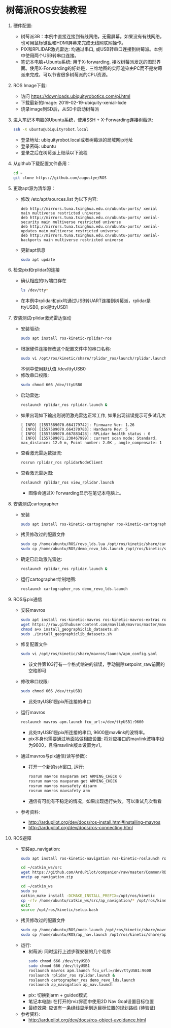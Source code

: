 树莓派ROS安装教程
================

1. 硬件配置:
    - 树莓派3B：本例中直接连接到有线网络，无需屏幕。如果没有有线网络，也可用鼠标键盘和HDMI屏幕来完成无线网联网操作。
    - PIX和RPLIDAR激光雷达: 均通过串口, 或USB转串口连接到树莓派。本例中使用两个USB转串口连接。
    - 笔记本电脑+Ubuntu系统: 用于X-forwarding, 接收树莓派发送的图形界面。使用X-Forwarding的好处是，三维地图的实际渲染由PC而不是树莓派来完成，可以节省很多树莓派的CPU资源。

2. ROS Image下载:
    - 访问 https://downloads.ubiquityrobotics.com/pi.html 
    - 下载最新的Image: 2019-02-19-ubiquity-xenial-lxde
    - 烧录image到SD后，从SD卡启动树莓派

3. 进入笔记本电脑的Ubuntu系统，使用SSH + X-Forwarding连接树莓派:
    ```Bash
    ssh -X ubuntu@ubiquityrobot.local 
    ```
    - 登录地址: ubiquityrobot.local或者树莓派的局域网ip地址
    - 登录密码: ubuntu
    - 登录之后在树莓派上继续以下流程

4. 从github下载配置文件备用：
    ```Bash
    cd ~
    git clone https://github.com/augustye/ROS
    ```

5. 更改apt源为清华源：
    - 修改 /etc/apt/sources.list 为以下内容:
        ```
        deb http://mirrors.tuna.tsinghua.edu.cn/ubuntu-ports/ xenial main multiverse restricted universe
        deb http://mirrors.tuna.tsinghua.edu.cn/ubuntu-ports/ xenial-security main multiverse restricted universe
        deb http://mirrors.tuna.tsinghua.edu.cn/ubuntu-ports/ xenial-updates main multiverse restricted universe
        deb http://mirrors.tuna.tsinghua.edu.cn/ubuntu-ports/ xenial-backports main multiverse restricted universe
        ```
    - 更新apt信息
        ```Bash
        sudo apt update
        ``` 
6. 检查pix和rplidar的连接
    - 确认相应的tty端口存在
        ```Bash
        ls /dev/tty*
        ``` 
    - 在本例中rplidar和pix均通过USB转UART连接到树莓派，rplidar是ttyUSB0, pix是ttyUSB1

7. 安装测试rplidar激光雷达驱动
    - 安装驱动: 
        ```Bash
        sudo apt install ros-kinetic-rplidar-ros 
        ```
    - 根据硬件连接修改这个配置文件中的串口名称: 
        ```Bash
        sudo vi /opt/ros/kinetic/share/rplidar_ros/launch/rplidar.launch
        ```
       本例中使用默认值 /dev/ttyUSB0
    - 修改串口权限:
        ```Bash
        sudo chmod 666 /dev/ttyUSB0
        ```
    - 启动雷达: 
        ```Bash
        roslaunch rplidar_ros rplidar.launch &
        ```
    - 如果出现如下输出则说明激光雷达正常工作, 如果出现错误提示可多试几次
        ```
        [ INFO] [1557589070.664179742]: Firmware Ver: 1.26
        [ INFO] [1557589070.664370783]: Hardware Rev: 5
        [ INFO] [1557589070.667883428]: RPLidar health status : 0
        [ INFO] [1557589071.230467999]: current scan mode: Standard, max_distance: 12.0 m, Point number: 2.0K , angle_compensate: 1
        ```
    - 查看激光雷达数据流:
        ```Bash
        rosrun rplidar_ros rplidarNodeClient
        ```
    - 查看激光雷达图: 
        ```Bash
        roslaunch rplidar_ros view_rplidar.launch
        ```
        - 图像会通过X-Forwarding显示在笔记本电脑上。

8. 安装测试cartographer
    - 安装
        ```Bash
        sudo apt install ros-kinetic-cartographer ros-kinetic-cartographer-ros ros-kinetic-cartographer-ros-msgs ros-kinetic-cartographer-rviz
        ```
    - 拷贝修改过的配置文件
        ```Bash
        sudo cp /home/ubuntu/ROS/revo_lds.lua /opt/ros/kinetic/share/cartographer_ros/configuration_files/revo_lds.lua
        sudo cp /home/ubuntu/ROS/demo_revo_lds.launch /opt/ros/kinetic/share/cartographer_ros/launch/demo_revo_lds.launch
        ```
    - 确定已启动激光雷达: 
        ```Bash
        roslaunch rplidar_ros rplidar.launch &
        ```
    - 运行cartographer绘制地图: 
        ```Bash
        roslaunch cartographer_ros demo_revo_lds.launch
        ```
9. ROS与pix通信
    - 安装mavros
        ```Bash
        sudo apt install ros-kinetic-mavros ros-kinetic-mavros-extras ros-kinetic-rqt ros-kinetic-rqt-common-plugins ros-kinetic-rqt-robot-plugins python-future python-lxml
        wget https://raw.githubusercontent.com/mavlink/mavros/master/mavros/scripts/install_geographiclib_datasets.sh
        chmod a+x install_geographiclib_datasets.sh
        sudo ./install_geographiclib_datasets.sh
        ```
    - 修复配置文件
        ```Bash
        sudo vi /opt/ros/kinetic/share/mavros/launch/apm_config.yaml 
        ```
        - 该文件第103行有一个格式缩进的错误，手动删除setpoint_raw前面的空格即可
    - 修改串口权限:
        ```Bash
        sudo chmod 666 /dev/ttyUSB1
        ```
        - 此处ttyUSB1是pix所连接的串口
    - 运行mavros
        ```Bash
        roslaunch mavros apm.launch fcu_url:=/dev/ttyUSB1:9600
        ```
        - 此处ttyUSB1是pix所连接的串口, 9600是mavlink的波特率。
        - pix本身也需要通过地面站做相应设置: 将对应接口的mavlink波特率设为9600，且将mavlink版本设置为v1。
  
     - 通过mavros与pix通信(读写参数):
        - 打开一个新的ssh窗口, 运行:
            ```Bash
            rosrun mavros mavparam set ARMING_CHECK 0
            rosrun mavros mavparam get ARMING_CHECK
            rosrun mavros mavsafety disarm 
            rosrun mavros mavsafety arm        
            ```
        - 通信有可能有不稳定的情况，如果出现运行失败，可以重试几次看看
     - 参考资料:
        - http://ardupilot.org/dev/docs/ros-install.html#installing-mavros
        - http://ardupilot.org/dev/docs/ros-connecting.html
     
10. ROS避障  
    - 安装ap_navigation:
        ```Bash
        sudo apt install ros-kinetic-navigation ros-kinetic-roslaunch ros-kinetic-catkin

        cd ~/catkin_ws/src
        wget https://github.com/ArduPilot/companion/raw/master/Common/ROS/ap_navigation.zip
        unzip ap_navigation.zip

        cd ~/catkin_ws
        sudo su
        catkin_make install -DCMAKE_INSTALL_PREFIX=/opt/ros/kinetic
        cp -rfv /home/ubuntu/catkin_ws/src/ap_navigation/* /opt/ros/kinetic/share/ap_navigation/
        exit
        source /opt/ros/kinetic/setup.bash
        ```
    - 拷贝修改过的配置文件
        ```Bash
        sudo cp /home/ubuntu/ROS/node.launch /opt/ros/kinetic/share/mavros/launch/node.launch
        sudo cp /home/ubuntu/ROS/ap_nav.launch /opt/ros/kinetic/share/ap_navigation/launch/ap_nav.launch 
        ```
    - 运行: 
        - 树莓派: 同时运行上述步骤安装的几个程序
            ```Bash
            sudo chmod 666 /dev/ttyUSB0
            sudo chmod 666 /dev/ttyUSB1
            roslaunch mavros apm.launch fcu_url:=/dev/ttyUSB1:9600
            roslaunch rplidar_ros rplidar.launch &
            roslaunch cartographer_ros demo_revo_lds.launch
            roslaunch ap_navigation ap_nav.launch
            ```
        - pix: 切换到arm + guided模式
        - 笔记本电脑: 在打开的rviz界面中使用2D Nav Goal设置目标位置
        - 最终效果: 应该有一条绿线显示到达目标位置的规划路线 (待验证)
    - 参考资料: 
        - http://ardupilot.org/dev/docs/ros-object-avoidance.html
